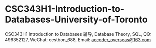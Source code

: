 # CSC343H1-Introduction-to-Databases-University-of-Toronto
CSC343H1 Introduction to Databases 辅导, Database Theory, SQL, QQ: 496352127, WeChat: cestbon_688, Email: accoder_overseas@163.com

